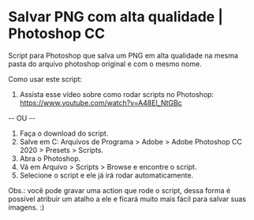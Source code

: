 # Salvar PNG com alta qualidade | Photoshop CC

Script para Photoshop que salva um PNG em alta qualidade na mesma pasta do arquivo photoshop original e com o mesmo nome.

Como usar este script:

1. Assista esse vídeo sobre como rodar scripts no Photoshop: https://www.youtube.com/watch?v=A48El_NtGBc

-- OU --

1. Faça o download do script. 
2. Salve em C: Arquivos de Programa > Adobe > Adobe Photoshop CC 2020 > Presets > Scripts.
3. Abra o Photoshop.
4. Vá em Arquivo > Scripts > Browse e encontre o script.
5. Selecione o script e ele já irá rodar automaticamente.

Obs.: você pode gravar uma action que rode o script, dessa forma é possível atribuir um atalho a ele e ficará muito mais fácil para salvar suas imagens. :)
